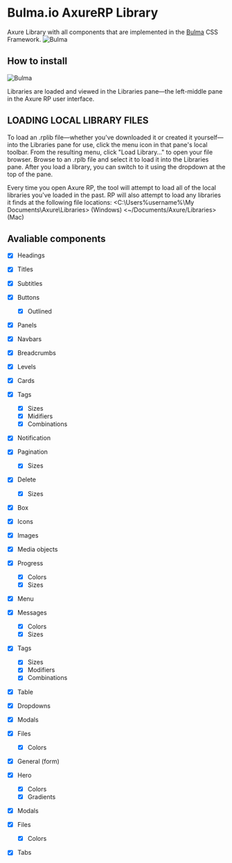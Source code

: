 # Bulma.io AxureRP Library
Axure Library with all components that are implemented in the [Bulma](http://bulma.io) CSS Framework.
![Bulma](https://raw.githubusercontent.com/Code-Mine-Development/Bulma.io-axure/master/Bulma.io%20-%20Axure%20screen.png)

## How to install

![Bulma](https://raw.githubusercontent.com/Code-Mine-Development/Bulma.io-axure/master/Bulma.io%20-%20Axure%20screen%20instalation.png)

Libraries are loaded and viewed in the Libraries pane—the left-middle pane in the Axure RP user interface.


## LOADING LOCAL LIBRARY FILES
To load an .rplib file—whether you've downloaded it or created it yourself—into the Libraries pane for use, click the menu icon in that pane's local toolbar. From the resulting menu, click "Load Library…" to open your file browser. Browse to an .rplb file and select it to load it into the Libraries pane. After you load a library, you can switch to it using the dropdown at the top of the pane.

Every time you open Axure RP, the tool will attempt to load all of the local libraries you've loaded in the past. RP will also attempt to load any libraries it finds at the following file locations:
<C:\Users\%username%\My Documents\Axure\Libraries> (Windows)
<~/Documents/Axure/Libraries> (Mac)

## Avaliable components

- [x] Headings
- [x] Titles
- [x] Subtitles
- [x] Buttons
  - [x] Outlined
- [x] Panels
- [x] Navbars
- [x] Breadcrumbs
- [x] Levels
- [x] Cards
- [x] Tags
  - [x] Sizes
  - [x] Midifiers
  - [x] Combinations
- [x] Notification
- [x] Pagination
  - [x] Sizes
- [x] Delete
  - [x] Sizes
- [x] Box
- [x] Icons
- [x] Images
- [x] Media objects
- [x] Progress
  - [x] Colors
  - [x] Sizes
- [x] Menu
- [x] Messages
  - [x] Colors
  - [x] Sizes
- [x] Tags
  - [x] Sizes
  - [x] Modifiers
  - [x] Combinations
- [x] Table
- [x] Dropdowns
- [x] Modals
- [x] Files
  - [x] Colors
- [x] General (form)
- [x] Hero
  - [x] Colors
  - [x] Gradients
- [x] Modals
- [x] Files
  - [x] Colors
- [x] Tabs



